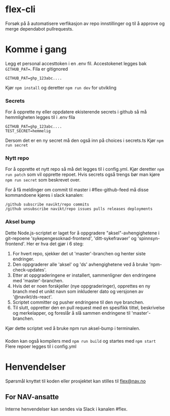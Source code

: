 # flex-cli
Forsøk på å automatisere verfikasjon av repo innstillinger og til å approve og merge dependabot pullrequests.


# Komme i gang
Legg et personal accesttoken i en .env fil. Accestokenet legges bak `GITHUB_PAT=`. Fila er gitignored
```
GITHUB_PAT=ghp_123abc....
``` 
Kjør `npm install` og deretter `npm run dev` for utvikling

### Secrets
For å opprette ny eller oppdatere ekisterende secrets i github så må hemmligheten legges til i .env fila
```
GITHUB_PAT=ghp_123abc....
TEST_SECRET=hemmelig
```
Dersom det er en ny secret må den også inn på choices i secrets.ts
Kjør `npm run secret`


### Nytt repo
For å opprette et nytt repo så må det legges til i config.yml. Kjør deretter `npm run patch` som vil opprette repoet. Hvis secrets også trengs bør man kjøre `npm run secret` som beskrevet over.

For å få meldinger om commit til master i #flex-github-feed må disse kommandoene kjøres i slack kanalen:

```
/github subscribe navikt/repo commits
/github unsubscribe navikt/repo issues pulls releases deployments
```

### Aksel bump

Dette Node.js-scriptet er laget for å oppgradere "aksel"-avhengighetene i git-repoene 'sykepengesoknad-frontend', 'ditt-sykefravaer' og 'spinnsyn-frontend'. Her er hva det gjør i 6 steg:

1. For hvert repo, sjekker det ut 'master'-branchen og henter siste endringer.
2. Den oppgraderer alle 'aksel' og 'ds' avhengighetene ved å bruke 'npm-check-updates'.
3. Etter at oppgraderingene er installert, sammenligner den endringene med 'master'-branchen.
4. Hvis det er noen forskjeller (nye oppgraderinger), opprettes en ny branch med et unikt navn som inkluderer dato og versjonen av '@navikt/ds-react'.
5. Scriptet committer og pusher endringene til den nye branchen.
6. Til slutt, oppretter den en pull request med en spesifikk tittel, beskrivelse og merkelapper, og foreslår å slå sammen endringene til 'master'-branchen.

Kjør dette scriptet ved å bruke npm run aksel-bump i terminalen.

### 
Koden kan også kompilers med `npm run build` og startes med `npm start`
Flere repoer legges til i config.yml

# Henvendelser

Spørsmål knyttet til koden eller prosjektet kan stilles til flex@nav.no

## For NAV-ansatte

Interne henvendelser kan sendes via Slack i kanalen #flex.
